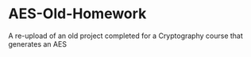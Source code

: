 # AES-Old-Homework
A re-upload of an old project completed for a Cryptography course that generates an AES
